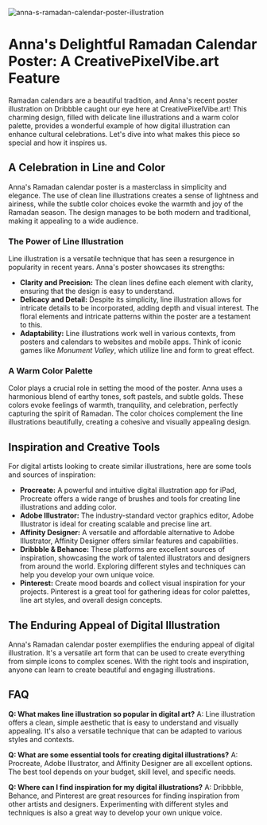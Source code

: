 ![anna-s-ramadan-calendar-poster-illustration](https://images.pexels.com/photos/15288260/pexels-photo-15288260.jpeg?auto=compress&cs=tinysrgb&fit=crop&h=627&w=1200)

# Anna's Delightful Ramadan Calendar Poster: A CreativePixelVibe.art Feature

Ramadan calendars are a beautiful tradition, and Anna's recent poster illustration on Dribbble caught our eye here at CreativePixelVibe.art! This charming design, filled with delicate line illustrations and a warm color palette, provides a wonderful example of how digital illustration can enhance cultural celebrations. Let's dive into what makes this piece so special and how it inspires us.

## A Celebration in Line and Color

Anna's Ramadan calendar poster is a masterclass in simplicity and elegance. The use of clean line illustrations creates a sense of lightness and airiness, while the subtle color choices evoke the warmth and joy of the Ramadan season. The design manages to be both modern and traditional, making it appealing to a wide audience.

### The Power of Line Illustration

Line illustration is a versatile technique that has seen a resurgence in popularity in recent years. Anna's poster showcases its strengths: 

*   **Clarity and Precision:** The clean lines define each element with clarity, ensuring that the design is easy to understand.
*   **Delicacy and Detail:** Despite its simplicity, line illustration allows for intricate details to be incorporated, adding depth and visual interest. The floral elements and intricate patterns within the poster are a testament to this.
*   **Adaptability:** Line illustrations work well in various contexts, from posters and calendars to websites and mobile apps. Think of iconic games like *Monument Valley*, which utilize line and form to great effect.

### A Warm Color Palette

Color plays a crucial role in setting the mood of the poster. Anna uses a harmonious blend of earthy tones, soft pastels, and subtle golds. These colors evoke feelings of warmth, tranquility, and celebration, perfectly capturing the spirit of Ramadan. The color choices complement the line illustrations beautifully, creating a cohesive and visually appealing design.

## Inspiration and Creative Tools

For digital artists looking to create similar illustrations, here are some tools and sources of inspiration:

*   **Procreate:** A powerful and intuitive digital illustration app for iPad, Procreate offers a wide range of brushes and tools for creating line illustrations and adding color.
*   **Adobe Illustrator:** The industry-standard vector graphics editor, Adobe Illustrator is ideal for creating scalable and precise line art.
*   **Affinity Designer:** A versatile and affordable alternative to Adobe Illustrator, Affinity Designer offers similar features and capabilities.
*   **Dribbble & Behance:** These platforms are excellent sources of inspiration, showcasing the work of talented illustrators and designers from around the world. Exploring different styles and techniques can help you develop your own unique voice.
*   **Pinterest:** Create mood boards and collect visual inspiration for your projects. Pinterest is a great tool for gathering ideas for color palettes, line art styles, and overall design concepts.

## The Enduring Appeal of Digital Illustration

Anna's Ramadan calendar poster exemplifies the enduring appeal of digital illustration. It's a versatile art form that can be used to create everything from simple icons to complex scenes. With the right tools and inspiration, anyone can learn to create beautiful and engaging illustrations.

## FAQ

**Q: What makes line illustration so popular in digital art?**
A: Line illustration offers a clean, simple aesthetic that is easy to understand and visually appealing. It's also a versatile technique that can be adapted to various styles and contexts.

**Q: What are some essential tools for creating digital illustrations?**
A: Procreate, Adobe Illustrator, and Affinity Designer are all excellent options. The best tool depends on your budget, skill level, and specific needs.

**Q: Where can I find inspiration for my digital illustrations?**
A: Dribbble, Behance, and Pinterest are great resources for finding inspiration from other artists and designers. Experimenting with different styles and techniques is also a great way to develop your own unique voice.